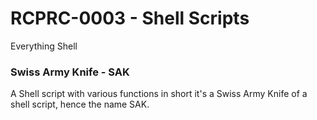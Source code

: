 # RCPRC-0003 - Shell Scripts
Everything Shell

### Swiss Army Knife - SAK
A Shell script with various functions in short it's a Swiss Army Knife of a shell script, hence the name SAK.
